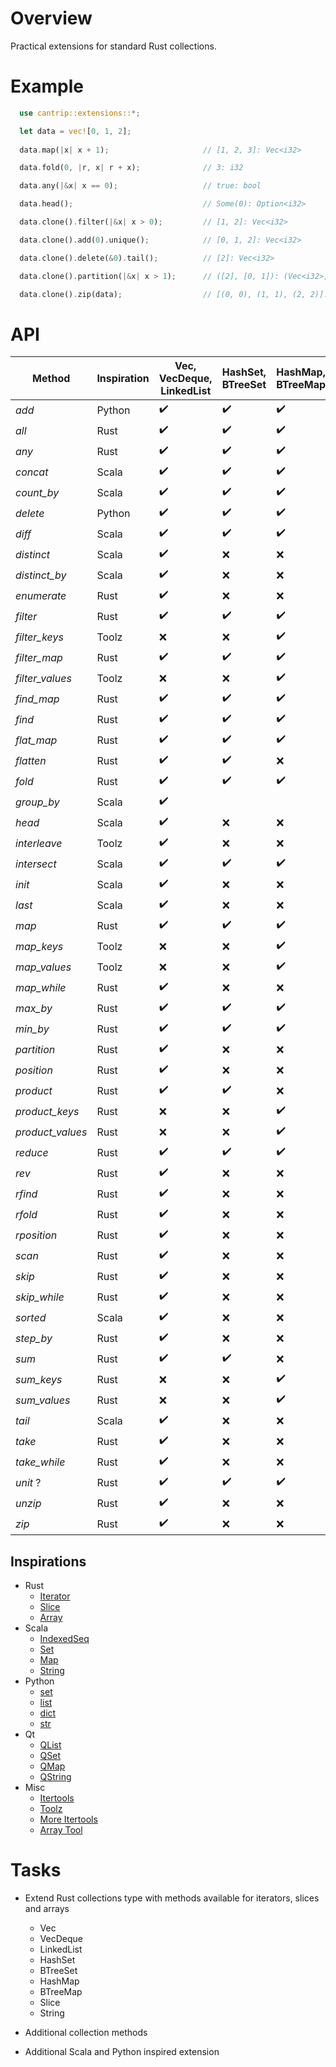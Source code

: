 # Overview

Practical extensions for standard Rust collections.

# Example

```rust
  use cantrip::extensions::*;

  let data = vec![0, 1, 2];
  
  data.map(|x| x + 1);                     // [1, 2, 3]: Vec<i32>

  data.fold(0, |r, x| r + x);              // 3: i32

  data.any(|&x| x == 0);                   // true: bool

  data.head();                             // Some(0): Option<i32>

  data.clone().filter(|&x| x > 0);         // [1, 2]: Vec<i32>

  data.clone().add(0).unique();            // [0, 1, 2]: Vec<i32>

  data.clone().delete(&0).tail();          // [2]: Vec<i32>

  data.clone().partition(|&x| x > 1);      // ([2], [0, 1]): (Vec<i32>, Vec<i32>)

  data.clone().zip(data);                  // [(0, 0), (1, 1), (2, 2)]: Vec<(i32, i32)>
```


# API

| Method           | Inspiration | Vec, VecDeque, LinkedList | HashSet, BTreeSet  | HashMap, BTreeMap  | Slice              |
|------------------|-------------|---------------------------|--------------------|--------------------|--------------------|
| *add*            | Python      | :heavy_check_mark:        | :heavy_check_mark: | :heavy_check_mark: | :x:                |
| *all*            | Rust        | :heavy_check_mark:        | :heavy_check_mark: | :heavy_check_mark: | :heavy_check_mark: |
| *any*            | Rust        | :heavy_check_mark:        | :heavy_check_mark: | :heavy_check_mark: | :heavy_check_mark: |
| *concat*         | Scala       | :heavy_check_mark:        | :heavy_check_mark: | :heavy_check_mark: | :x:                |
| *count_by*       | Scala       | :heavy_check_mark:        | :heavy_check_mark: | :heavy_check_mark: | :heavy_check_mark: |
| *delete*         | Python      | :heavy_check_mark:        | :heavy_check_mark: | :heavy_check_mark: | :x:                |
| *diff*           | Scala       | :heavy_check_mark:        | :heavy_check_mark: | :heavy_check_mark: | :x:                |
| *distinct*       | Scala       | :heavy_check_mark:        | :x:                | :x:                | :x:                |
| *distinct_by*    | Scala       | :heavy_check_mark:        | :x:                | :x:                | :x:                |
| *enumerate*      | Rust        | :heavy_check_mark:        | :x:                | :x:                | :x:                |
| *filter*         | Rust        | :heavy_check_mark:        | :heavy_check_mark: | :heavy_check_mark: | :x:                |
| *filter_keys*    | Toolz       | :x:                       | :x:                | :heavy_check_mark: | :x:                |
| *filter_map*     | Rust        | :heavy_check_mark:        | :heavy_check_mark: | :heavy_check_mark: | :x:                |
| *filter_values*  | Toolz       | :x:                       | :x:                | :heavy_check_mark: | :x:                |
| *find_map*       | Rust        | :heavy_check_mark:        | :heavy_check_mark: | :heavy_check_mark: | :x:                |
| *find*           | Rust        | :heavy_check_mark:        | :heavy_check_mark: | :heavy_check_mark: | :heavy_check_mark: |
| *flat_map*       | Rust        | :heavy_check_mark:        | :heavy_check_mark: | :heavy_check_mark: | :x:                |
| *flatten*        | Rust        | :heavy_check_mark:        | :heavy_check_mark: | :x:                | :x:                |
| *fold*           | Rust        | :heavy_check_mark:        | :heavy_check_mark: | :heavy_check_mark: | :heavy_check_mark: |
| *group_by*       | Scala       | :heavy_check_mark:        |                    |                    | :x:                |
| *head*           | Scala       | :heavy_check_mark:        | :x:                | :x:                | :heavy_check_mark: |
| *interleave*     | Toolz       | :heavy_check_mark:        | :x:                | :x:                | :x:                |
| *intersect*      | Scala       | :heavy_check_mark:        | :heavy_check_mark: | :heavy_check_mark: | :x:                |
| *init*           | Scala       | :heavy_check_mark:        | :x:                | :x:                | :heavy_check_mark: |
| *last*           | Scala       | :heavy_check_mark:        | :x:                | :x:                | :heavy_check_mark: |
| *map*            | Rust        | :heavy_check_mark:        | :heavy_check_mark: | :heavy_check_mark: | :x:                |
| *map_keys*       | Toolz       | :x:                       | :x:                | :heavy_check_mark: | :x:                |
| *map_values*     | Toolz       | :x:                       | :x:                | :heavy_check_mark: | :x:                |
| *map_while*      | Rust        | :heavy_check_mark:        | :x:                | :x:                | :x:                |
| *max_by*         | Rust        | :heavy_check_mark:        | :heavy_check_mark: | :heavy_check_mark: | :heavy_check_mark: |
| *min_by*         | Rust        | :heavy_check_mark:        | :heavy_check_mark: | :heavy_check_mark: | :heavy_check_mark: |
| *partition*      | Rust        | :heavy_check_mark:        | :x:                | :x:                | :x:                |
| *position*       | Rust        | :heavy_check_mark:        | :x:                | :x:                | :heavy_check_mark: |
| *product*        | Rust        | :heavy_check_mark:        | :heavy_check_mark: | :x:                | :x:                |
| *product_keys*   | Rust        | :x:                       | :x:                | :heavy_check_mark: | :x:                |
| *product_values* | Rust        | :x:                       | :x:                | :heavy_check_mark: | :x:                |
| *reduce*         | Rust        | :heavy_check_mark:        | :heavy_check_mark: | :heavy_check_mark: | :heavy_check_mark: |
| *rev*            | Rust        | :heavy_check_mark:        | :x:                | :x:                | :x:                |
| *rfind*          | Rust        | :heavy_check_mark:        | :x:                | :x:                | :heavy_check_mark: |
| *rfold*          | Rust        | :heavy_check_mark:        | :x:                | :x:                | :heavy_check_mark: |
| *rposition*      | Rust        | :heavy_check_mark:        | :x:                | :x:                | :heavy_check_mark: |
| *scan*           | Rust        | :heavy_check_mark:        | :x:                | :x:                | :x:                |
| *skip*           | Rust        | :heavy_check_mark:        | :x:                | :x:                | :x:                |
| *skip_while*     | Rust        | :heavy_check_mark:        | :x:                | :x:                | :heavy_check_mark: |
| *sorted*         | Scala       | :heavy_check_mark:        | :x:                | :x:                | :x:                |
| *step_by*        | Rust        | :heavy_check_mark:        | :x:                | :x:                | :x:                |
| *sum*            | Rust        | :heavy_check_mark:        | :heavy_check_mark: | :x:                | :x:                |
| *sum_keys*       | Rust        | :x:                       | :x:                | :heavy_check_mark: | :x:                |
| *sum_values*     | Rust        | :x:                       | :x:                | :heavy_check_mark: | :x:                |
| *tail*           | Scala       | :heavy_check_mark:        | :x:                | :x:                | :heavy_check_mark: |
| *take*           | Rust        | :heavy_check_mark:        | :x:                | :x:                | :x:                |
| *take_while*     | Rust        | :heavy_check_mark:        | :x:                | :x:                | :heavy_check_mark: |
| *unit* ?         | Rust        | :heavy_check_mark:        | :heavy_check_mark: | :heavy_check_mark: | :x:                |
| *unzip*          | Rust        | :heavy_check_mark:        | :x:                | :x:                | :x:                |
| *zip*            | Rust        | :heavy_check_mark:        | :x:                | :x:                | :x:                |


## Inspirations

- Rust
  - [Iterator](https://doc.rust-lang.org/std/iter/trait.Iterator.html)
  - [Slice](https://doc.rust-lang.org/std/primitive.slice.html)
  - [Array](https://doc.rust-lang.org/std/primitive.array.html)
- Scala
  - [IndexedSeq](https://www.scala-lang.org/api/3.3.1/scala/collection/immutable/IndexedSeq.html)
  - [Set](https://www.scala-lang.org/api/3.3.1/scala/collection/immutable/Set.html)
  - [Map](https://www.scala-lang.org/api/3.3.1/scala/collection/immutable/Map.html)
  - [String](https://www.scala-lang.org/api/3.3.1/scala/collection/StringOps.html)
- Python
  - [set](https://python-reference.readthedocs.io/en/latest/docs/sets/index.html)
  - [list](https://python-reference.readthedocs.io/en/latest/docs/list/index.html)
  - [dict](https://python-reference.readthedocs.io/en/latest/docs/dict/index.html)
  - [str](https://python-reference.readthedocs.io/en/latest/docs/str/index.html)
- Qt
  - [QList](https://doc.qt.io/qt-6/qlist.html)
  - [QSet](https://doc.qt.io/qt-6/qset.html)
  - [QMap](https://doc.qt.io/qt-6/qmap.html)
  - [QString](https://doc.qt.io/qt-6/qstring.htm)
- Misc
  - [Itertools](https://docs.rs/itertools/latest/itertools/index.html)
  - [Toolz](https://toolz.readthedocs.io/en/latest/api.html)
  - [More Itertools](https://more-itertools.readthedocs.io/en/stable/api.html)
  - [Array Tool](https://github.com/danielpclark/array_tool/tree/master)

# Tasks

- Extend Rust collections type with methods available for iterators, slices and arrays
  - Vec
  - VecDeque
  - LinkedList
  - HashSet
  - BTreeSet
  - HashMap
  - BTreeMap
  - Slice
  - String


- Additional collection methods


- Additional Scala and Python inspired extension
